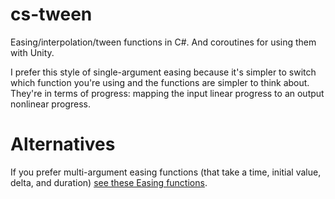 # cs-tween
Easing/interpolation/tween functions in C#. And coroutines for using them with Unity.

I prefer this style of single-argument easing because it's simpler to switch
which function you're using and the functions are simpler to think about.
They're in terms of progress: mapping the input linear progress to an output
nonlinear progress.

# Alternatives

If you prefer multi-argument easing functions (that take a time, initial value, delta, and duration) [see these Easing functions](https://gist.github.com/idbrii/2fc7d0595833850acfb5a0722c1c1fcb).
